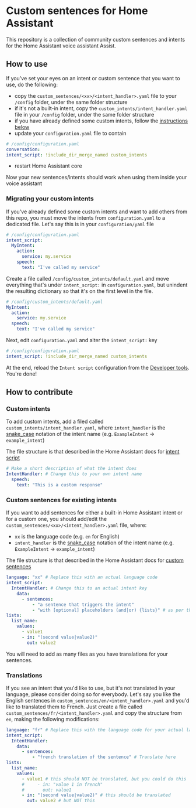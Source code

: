 # Custom sentences for Home Assistant

This repository is a collection of community custom sentences and intents for the Home Assistant voice assistant Assist.

## How to use

If you've set your eyes on an intent or custom sentence that you want to use, do the following:

- copy the `custom_sentences/<xx>/<intent_handler>.yaml` file to your `/config` folder, under the same folder structure
- if it's not a built-in intent, copy the `custom_intents/intent_handler.yaml` file in your `/config` folder, under the same folder structure
- if you have already defined some custom intents, follow the [instructions below](#MigratingYourCustomIntents)
- update your `configuration.yaml` file to contain

```yaml
# /config/configuration.yaml
conversation:
intent_script: !include_dir_merge_named custom_intents
```

- restart Home Assistant core

Now your new sentences/intents should work when using them inside your voice assistant

### Migrating your custom intents

If you've already defined some custom intents and want to add others from this repo, you must move the intents from `configuration.yaml` to a dedicated file. Let's say this is in your `configuration/yaml` file

```yaml
# /config/configuration.yaml
intent_script:
  MyIntent:
    action:
      service: my.service
    speech:
      text: "I've called my service"
```

Create a file called `/config/custom_intents/default.yaml` and move everything that's under `intent_script:` in `configuration.yaml`, but unindent the resulting dictionary so that it's on the first level in the file.

```yaml
# /config/custom_intents/default.yaml
MyIntent:
  action:
    service: my.service
  speech:
    text: "I've called my service"
```

Next, edit `configuration.yaml` and alter the `intent_script:` key

```yaml
# /config/configuration.yaml
intent_script: !include_dir_merge_named custom_intents
```

At the end, reload the `Intent script` configuration from the [Developer tools](https://my.home-assistant.io/redirect/server_controls/). You're done!

## How to contribute

### Custom intents

To add custom intents, add a filed called `custom_intents/intent_handler.yaml`, where `intent_handler` is the [snake_case](https://en.wikipedia.org/wiki/Snake_case) notation of the intent name (e.g. `ExampleIntent` -> `example_intent`)

The file structure is that described in the Home Assistant docs for [intent script](https://www.home-assistant.io/integrations/intent_script/)

```yaml
# Make a short description of what the intent does
IntentHandler: # Change this to your own intent name
  speech:
    text: "This is a custom response"
```

### Custom sentences for existing intents

If you want to add sentences for either a built-in Home Assistant intent or for a custom one, you should add/edit the `custom_sentences/<xx>/<intent_handler>.yaml` file, where:

- `xx` is the language code (e.g. `en` for English)
- `intent_handler` is the [snake_case](https://en.wikipedia.org/wiki/Snake_case) notation of the intent name (e.g. `ExampleIntent` -> `example_intent`)

The file structure is that described in the Home Assistant docs for [custom sentences](https://www.home-assistant.io/integrations/conversation/#adding-custom-sentences)

```yaml
language: "xx" # Replace this with an actual language code
intent_script:
  IntentHandler: # Change this to an actual intent key
    data:
      - sentences:
          - "a sentence that triggers the intent"
          - "with [optional] placeholders (and|or) {lists}" # as per the syntax described here https://developers.home-assistant.io/docs/voice/intent-recognition/template-sentence-syntax
lists:
  list_name:
    values:
      - value1
      - in: "(second value|value2)"
        out: value2
```

You will need to add as many files as you have translations for your sentences.

### Translations

If you see an intent that you'd like to use, but it's not translated in your language, please consider doing so for everybody. Let's say you like the English sentences in `custom_sentences/en/<intent_handler>.yaml` and you'd like to translated them to French. Just create a file called `custom_sentences/fr/<intent_handler>.yaml` and copy the structure from `en`, making the following modifications:

```yaml
language: "fr" # Replace this with the language code for your actual language, if it's not French
intent_script:
  IntentHandler:
    data:
      - sentences:
          - "french translation of the sentence" # Translate here
lists:
  list_name:
    values:
      - value1 # this should NOT be translated, but you could do this
      #     - in: "value 1 in french"
      #       out: value1
      - in: "(second value|value2)" # this should be translated
        out: value2 # but NOT this
```

